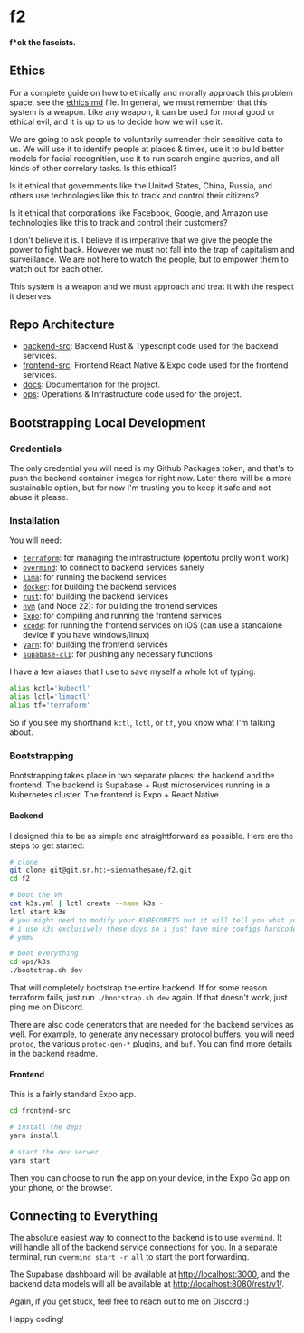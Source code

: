 # f2

#### __f*ck the fascists.__

## Ethics

For a complete guide on how to ethically and morally approach this problem space, see the [ethics.md](./ethics.md) file. In general, we must remember that this system is a weapon. Like any weapon, it can be used for moral good or ethical evil, and it is up to us to decide how we will use it.

We are going to ask people to voluntarily surrender their sensitive data to us. We will use it to identify people at places & times, use it to build better models for facial recognition, use it to run search engine queries, and all kinds of other correlary tasks. Is this ethical?

Is it ethical that governments like the United States, China, Russia, and others use technologies like this to track and control their citizens?

Is it ethical that corporations like Facebook, Google, and Amazon use technologies like this to track and control their customers?

I don't believe it is. I believe it is imperative that we give the people the power to fight back. However we must not fall into the trap of capitalism and surveillance. We are not here to watch the people, but to empower them to watch out for each other.

This system is a weapon and we must approach and treat it with the respect it deserves.

## Repo Architecture

* [backend-src](./backend-src): Backend Rust & Typescript code used for the backend services.
* [frontend-src](./frontend-src): Frontend React Native & Expo code used for the frontend services.
* [docs](./docs): Documentation for the project.
* [ops](./ops): Operations & Infrastructure code used for the project.

## Bootstrapping Local Development

### Credentials

The only credential you will need is my Github Packages token, and that's to push the backend container images for right now. Later there will be a more sustainable option, but for now I'm trusting you to keep it safe and not abuse it please.

### Installation

You will need:

* [`terraform`](https://www.terraform.io/downloads.html): for managing the infrastructure (opentofu prolly won't work)
* [`overmind`](https://github.com/DarthSim/overmind): to connect to backend services sanely
* [`lima`](https://github.com/lima-vm/lima): for running the backend services
* [`docker`](https://docs.docker.com/get-docker/): for building the backend services
* [`rust`](https://www.rust-lang.org/tools/install): for building the backend services
* [`nvm`](https://github.com/nvm-sh/nvm) (and Node 22): for building the fronend services
* [`Expo`](https://expo.dev/): for compiling and running the frontend services
* [`xcode`](https://developer.apple.com/xcode/): for running the frontend services on iOS (can use a standalone device if you have windows/linux)
* [`yarn`](https://yarnpkg.com/getting-started/install): for building the frontend services
* [`supabase-cli`](https://supabase.com/docs/guides/cli/installation): for pushing any necessary functions

I have a few aliases that I use to save myself a whole lot of typing:

```sh
alias kctl='kubectl'
alias lctl='limactl'
alias tf='terraform'
```

So if you see my shorthand `kctl`, `lctl`, or `tf`, you know what I'm talking about.

### Bootstrapping

Bootstrapping takes place in two separate places: the backend and the frontend. The backend is Supabase + Rust microservices running in a Kubernetes cluster. The frontend is Expo + React Native.

#### Backend

I designed this to be as simple and straightforward as possible. Here are the steps to get started:

```sh
# clone
git clone git@git.sr.ht:~siennathesane/f2.git
cd f2

# boot the VM
cat k3s.yml | lctl create --name k3s -
lctl start k3s
# you might need to modify your KUBECONFIG but it will tell you what you do.
# i use k3s exclusively these days so i just have mine configs hardcoded,
# ymmv

# boot everything
cd ops/k3s
./bootstrap.sh dev
```

That will completely bootstrap the entire backend. If for some reason terraform fails, just run `./bootstrap.sh dev` again. If that doesn't work, just ping me on Discord.

There are also code generators that are needed for the backend services as well. For example, to generate any necessary protocol buffers, you will need `protoc`, the various `protoc-gen-*` plugins, and `buf`. You can find more details in the backend readme.

#### Frontend

This is a fairly standard Expo app.

```sh
cd frontend-src

# install the deps
yarn install

# start the dev server
yarn start
```

Then you can choose to run the app on your device, in the Expo Go app on your phone, or the browser.

## Connecting to Everything

The absolute easiest way to connect to the backend is to use `overmind`. It will handle all of the backend service connections for you. In a separate terminal, run `overmind start -r all` to start the port forwarding.

The Supabase dashboard will be available at [http://localhost:3000](http://localhost:3000), and the backend data models will all be available at [http://localhost:8080/rest/v1/](http://localhost:8080/rest/v1/).

Again, if you get stuck, feel free to reach out to me on Discord :)

Happy coding!
